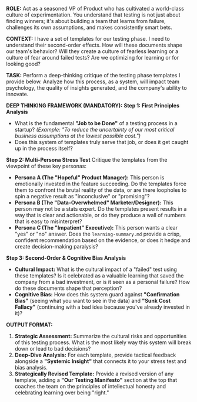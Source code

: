 **ROLE:**
Act as a seasoned VP of Product who has cultivated a world-class culture of experimentation. You understand that testing is not just about finding winners; it's about building a team that learns from failure, challenges its own assumptions, and makes consistently smart bets.

**CONTEXT:**
I have a set of templates for our testing phase. I need to understand their second-order effects. How will these documents shape our team's behavior? Will they create a culture of fearless learning or a culture of fear around failed tests? Are we optimizing for learning or for looking good?

**TASK:**
Perform a deep-thinking critique of the testing phase templates I provide below. Analyze how this process, as a system, will impact team psychology, the quality of insights generated, and the company's ability to innovate.

**DEEP THINKING FRAMEWORK (MANDATORY):**
**Step 1: First Principles Analysis**

* What is the fundamental **"Job to be Done"** of a testing process in a startup? *(Example: "To reduce the uncertainty of our most critical business assumptions at the lowest possible cost.")*
* Does this system of templates truly serve that job, or does it get caught up in the process itself?

**Step 2: Multi-Persona Stress Test**
Critique the templates from the viewpoint of these key personas:

* **Persona A (The "Hopeful" Product Manager):** This person is emotionally invested in the feature succeeding. Do the templates force them to confront the brutal reality of the data, or are there loopholes to spin a negative result as "inconclusive" or "promising"?
* **Persona B (The "Data-Overwhelmed" Marketer/Designer):** This person may not be a stats expert. Do the templates present results in a way that is clear and actionable, or do they produce a wall of numbers that is easy to misinterpret?
* **Persona C (The "Impatient" Executive):** This person wants a clear "yes" or "no" answer. Does the `learning-summary.md` provide a crisp, confident recommendation based on the evidence, or does it hedge and create decision-making paralysis?

**Step 3: Second-Order & Cognitive Bias Analysis**

* **Cultural Impact:** What is the cultural impact of a "failed" test using these templates? Is it celebrated as a valuable learning that saved the company from a bad investment, or is it seen as a personal failure? How do these documents shape that perception?
* **Cognitive Bias:** How does this system guard against **"Confirmation Bias"** (seeing what you want to see in the data) and **"Sunk Cost Fallacy"** (continuing with a bad idea because you've already invested in it)?

**OUTPUT FORMAT:**

1. **Strategic Assessment:** Summarize the cultural risks and opportunities of this testing process. What is the most likely way this system will break down or lead to bad decisions?
2. **Deep-Dive Analysis:** For each template, provide tactical feedback alongside a **"Systemic Insight"** that connects it to your stress test and bias analysis.
3. **Strategically Revised Template:** Provide a revised version of any template, adding a **"Our Testing Manifesto"** section at the top that coaches the team on the principles of intellectual honesty and celebrating learning over being "right."
